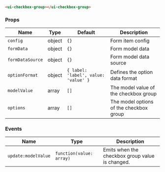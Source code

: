 ```html
<ui-checkbox-group></ui-checkbox-group>
```

### Props

| Name             | Type   | Default                              | Description                             |
| ---------------- | ------ | ------------------------------------ | --------------------------------------- |
| `config`         | object | `{}`                                 | Form item config                        |
| `formData`       | object | `{}`                                 | Form model data                         |
| `formDataSource` | object | `{}`                                 | Form model data source                  |
| `optionFormat`   | object | `{ label: 'label', value: 'value' }` | Defines the option data format          |
| `modelValue`     | array  | `[]`                                 | The model value of the checkbox group   |
| `options`        | array  | `[]`                                 | The model options of the checkbox group |

### Events

| Name                | Type                     | Description                                     |
| ------------------- | ------------------------ | ----------------------------------------------- |
| `update:modelValue` | `function(value: array)` | Emits when the checkbox group value is changed. |
